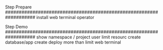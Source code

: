 Step Prepare
###################################################################
install web terminal operator



Step Demo
###################################################################
show namespace / project
user limit resourc
create database/app
create deploy more than limit
web terminal